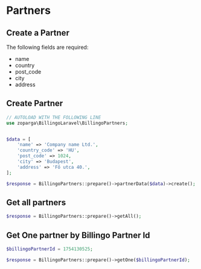 # Partners


## Create a Partner

The following fields are required:
- name
- country
- post_code
- city
- address


## Create Partner

```php
// AUTOLOAD WITH THE FOLLOWING LINE
use zoparga\BillingoLaravel\BillingoPartners;
```

```php

$data = [
    'name' => 'Company name Ltd.',
    'country_code' => 'HU',
    'post_code' => 1024,
    'city' => 'Budapest',
    'address' => 'Fő utca 40.',
];

$response = BillingoPartners::prepare()->partnerData($data)->create();
```

## Get all partners

```php 
$response = BillingoPartners::prepare()->getAll();
```

## Get One partner by Billingo Partner Id

```php
$billingoPartnerId = 1754130525;

$response = BillingoPartners::prepare()->getOne($billingoPartnerId);
```

